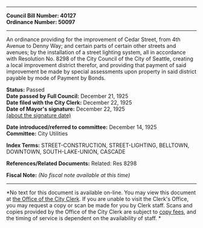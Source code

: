 * * * * *  
  
**Council Bill Number: [](#h0)[](#h2)40127**   
**Ordinance Number: 50097**  
  
* * * * *  
  
An ordinance providing for the improvement of Cedar Street, from 4th Avenue to Denny Way; and certain parts of certain other streets and avenues; by the installation of a street lighting system, all in accordance with Resolution No. 8298 of the City Council of the City of Seattle, creating a local improvement district therefor, and providing that payment of said improvement be made by special assessments upon property in said district payable by mode of Payment by Bonds.  
  
**Status:** Passed   
**Date passed by Full Council:** December 21, 1925   
**Date filed with the City Clerk:** December 22, 1925   
**Date of Mayor's signature:** December 22, 1925   
[(about the signature date)](/~public/approvaldate.htm)   
  
  
**Date introduced/referred to committee:** December 14, 1925   
**Committee:** City Utilities   
  
**Index Terms:** STREET-CONSTRUCTION, STREET-LIGHTING, BELLTOWN, DOWNTOWN, SOUTH-LAKE-UNION, CASCADE  
  
**References/Related Documents:** Related: Res 8298  
  
**Fiscal Note:** *(No fiscal note available at this time)*  
  
* * * * *  
  
*No text for this document is available on-line. You may view this document at [the Office of the City Clerk](http://www.seattle.gov/leg/clerk/contactUs.htm). If you are unable to visit the Clerk's Office, you may request a copy or scan be made for you by Clerk staff. Scans and copies provided by the Office of the City Clerk are subject to [copy fees](http://clerk.seattle.gov/~public/clerkfees.htm), and the timing of service is dependent on the availability of staff. *  
  
  
